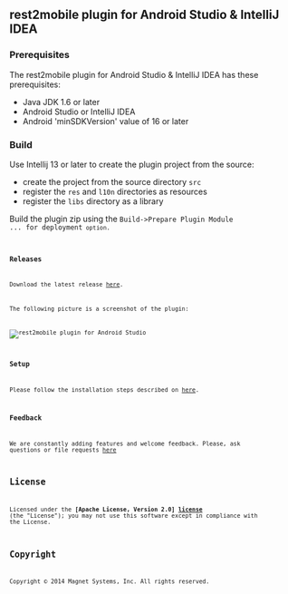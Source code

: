 ## rest2mobile plugin for Android Studio & IntelliJ IDEA

### Prerequisites
The rest2mobile plugin for Android Studio & IntelliJ IDEA has these prerequisites:

* Java JDK 1.6 or later
* Android Studio or IntelliJ IDEA
* Android 'minSDKVersion' value of 16 or later

### Build

Use Intellij 13 or later to create the plugin project from the source:
* create the project from the source directory <code>src</code>
* register the <code>res</code> and <code>l10n</code> directories as resources
* register the <code>libs</code> directory as a library 

Build the plugin zip using the <code>Build->Prepare Plugin Module ... for deployment<code> option.

### Releases

Download the latest release [here](https://github.com/magnetsystems/r2m-plugin-android/releases).

The following picture is a screenshot of the plugin: 

![rest2mobile plugin for Android Studio](https://github.com/magnetsystems/rest2mobile/blob/master/docimg/r2m-android.jpg)

### Setup

Please follow the installation steps described on [here](http://developer.magnet.com/android).

### Feedback

We are constantly adding features and welcome feedback. 
Please, ask questions or file requests [here](https://github.com/magnetsystems/r2m-plugin-android/issues)

## License

Licensed under the **[Apache License, Version 2.0] [license]** (the "License");
you may not use this software except in compliance with the License.

## Copyright

Copyright © 2014 Magnet Systems, Inc. All rights reserved.

[website]: http://developer.magnet.com
[techdoc]: https://github.com/magnetsystems/rest2mobile/wiki
[r2m-plugin-android]:https://github.com/magnetsystems/r2m-plugin-android/
[r2m-plugin-ios]:https://github.com/magnetsystems/r2m-plugin-ios/
[r2m-cli]:https://github.com/magnetsystems/r2m-cli/
[license]: http://www.apache.org/licenses/LICENSE-2.0
[r2m wiki]:https://github.com/magnetsystems/r2m-cli/wiki
